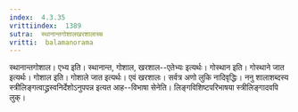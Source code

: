 ```yaml
---
index:  4.3.35
vrittiindex:  1389
sutra:  स्थानान्तगोशालखरशालाच्च
vritti:  balamanorama 
---
```


स्थानान्तगोशाल। एभ्य इति। स्थानान्त, गोशाल, खरशाल--एतेभ्यः इत्यर्थः। गोस्थान इति। गोस्थाने जात इत्यर्थः। गोशाल इति। गोशाले जात इत्यर्थः। एवं खरशालः। सर्वत्र अणो लुकि नादिवृद्धिः। ननु शालाशब्दस्य स्त्रीलिङ्गत्वाद्ध्रस्वनिर्देशोऽनुपपन्न इत्यत आह--विभाषा सेनेति। लिङ्गविशिष्टपरिभाषया स्त्रीलिङ्गादवपि लुक्।

